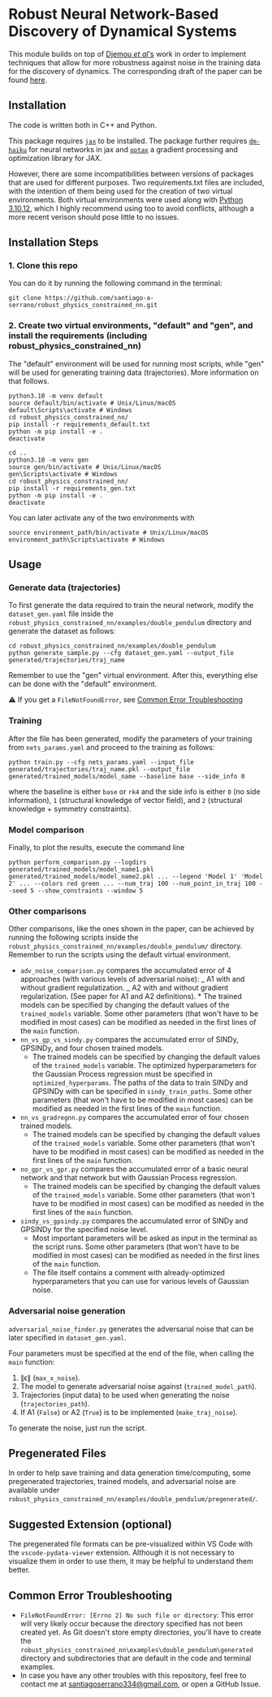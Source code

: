 # Robust Neural Network-Based Discovery of Dynamical Systems

This module builds on top of [Djemou _et al_'s](https://github.com/wuwushrek/physics_constrained_nn) work in order to implement techniques that allow for more robustness against noise in the training data for the discovery of dynamics. The corresponding draft of the paper can be found [here](Paper.pdf).

## Installation

The code is written both in C++ and Python.

This package requires [`jax`](https://github.com/google/jax) to be installed. The package further requires [`dm-haiku`](https://github.com/deepmind/dm-haiku) for neural networks in jax and [`optax`](https://github.com/deepmind/optax) a gradient processing and optimization library for JAX.

However, there are some incompatibilities between versions of packages that are used for different purposes. Two requirements.txt files are included, with the intention of them being used for the creation of two virtual environments. Both virtual environments were used along with [Python 3.10.12](https://www.python.org/ftp/python/3.10.12/Python-3.10.12.tgz), which I highly recommend using too to avoid conflicts, although a more recent verison should pose little to no issues.

## Installation Steps

### 1. Clone this repo

You can do it by running the following command in the terminal:

```
git clone https://github.com/santiago-a-serrano/robust_physics_constrained_nn.git
```

### 2. Create two virtual environments, "default" and "gen", and install the requirements (including robust_physics_constrained_nn)

The "default" environment will be used for running most scripts, while "gen" will be used for generating training data (trajectories). More information on that follows.

```
python3.10 -m venv default
source default/bin/activate # Unix/Linux/macOS
default\Scripts\activate # Windows
cd robust_physics_constrained_nn/
pip install -r requirements_default.txt
python -m pip install -e .
deactivate
```

```
cd ..
python3.10 -m venv gen
source gen/bin/activate # Unix/Linux/macOS
gen\Scripts\activate # Windows
cd robust_physics_constrained_nn/
pip install -r requirements_gen.txt
python -m pip install -e .
deactivate
```

You can later activate any of the two environments with

```
source environment_path/bin/activate # Unix/Linux/macOS
environment_path\Scripts\activate # Windows
```

## Usage

### Generate data (trajectories)

To first generate the data required to train the neural network, modify the `dataset_gen.yaml` file inside the `robust_physics_constrained_nn/examples/double_pendulum` directory and generate the dataset as follows:

```
cd robust_physics_constrained_nn/examples/double_pendulum
python generate_sample.py --cfg dataset_gen.yaml --output_file generated/trajectories/traj_name
```

Remember to use the "gen" virtual environment. After this, everything else can be done with the "default" environment.

⚠️ If you get a `FileNotFoundError`, see [Common Error Troubleshooting](#common-error-troubleshooting)

### Training

After the file has been generated, modify the parameters of your training from `nets_params.yaml` and proceed to the training as follows:

```
python train.py --cfg nets_params.yaml --input_file generated/trajectories/traj_name.pkl --output_file generated/trained_models/model_name --baseline base --side_info 0
```

where the baseline is either `base` or `rk4` and the side info is either `0` (no side information), `1` (structural knowledge of vector field), and `2` (structural knowledge + symmetry constraints).

### Model comparison

Finally, to plot the results, execute the command line

```
python perform_comparison.py --logdirs generated/trained_models/model_name1.pkl generated/trained_models/model_name2.pkl ... --legend 'Model 1' 'Model 2' ... --colors red green ... --num_traj 100 --num_point_in_traj 100 --seed 5 --show_constraints --window 5
```

### Other comparisons

Other comparisons, like the ones shown in the paper, can be achieved by running the following scripts inside the `robust_physics_constrained_nn/examples/double_pendulum/` directory. Remember to run the scripts using the default virtual environment.

- `adv_noise_comparison.py` compares the accumulated error of 4 approaches (with various levels of adversarial noise):
  _ A1 with and without gradient regulatization.
  _ A2 with and without gradient regularization.
  (See paper for A1 and A2 definitions). \* The trained models can be specified by changing the default values of the `trained_models` variable. Some other parameters (that won't have to be modified in most cases) can be modified as needed in the first lines of the `main` function.
- `nn_vs_gp_vs_sindy.py` compares the accumulated error of SINDy, GPSINDy, and four chosen trained models.
  - The trained models can be specified by changing the default values of the `trained_models` variable. The optimized hyperparameters for the Gaussian Process regression must be specified in `optimized_hyperparams`. The paths of the data to train SINDy and GPSINDy with can be specified in `sindy_train_paths`. Some other parameters (that won't have to be modified in most cases) can be modified as needed in the first lines of the `main` function.
- `nn_vs_gradregnn.py` compares the accumulated error of four chosen trained models.
  - The trained models can be specified by changing the default values of the `trained_models` variable. Some other parameters (that won't have to be modified in most cases) can be modified as needed in the first lines of the `main` function.
- `no_gpr_vs_gpr.py` compares the accumulated error of a basic neural network and that network but with Gaussian Process regression.
  - The trained models can be specified by changing the default values of the `trained_models` variable. Some other parameters (that won't have to be modified in most cases) can be modified as needed in the first lines of the `main` function.
- `sindy_vs_gpsindy.py` compares the accumulated error of SINDy and GPSINDy for the specified noise level.
  - Most important parameters will be asked as input in the terminal as the script runs. Some other parameters (that won't have to be modified in most cases) can be modified as needed in the first lines of the `main` function.
  - The file itself contains a comment with already-optimized hyperparameters that you can use for various levels of Gaussian noise.

### Adversarial noise generation

`adversarial_noise_finder.py` generates the adversarial noise that can be later specified in `dataset_gen.yaml`.

Four parameters must be specified at the end of the file, when calling the `main` function:

1. ∥ϵ∥ (`max_x_noise`).
2. The model to generate adversarial noise against (`trained_model_path`).
3. Trajectories (input data) to be used when generating the noise (`trajectories_path`).
4. If A1 (`False`) or A2 (`True`) is to be implemented (`make_traj_noise`).

To generate the noise, just run the script.

## Pregenerated Files

In order to help save training and data generation time/computing, some pregenerated trajectories, trained models, and adversarial noise are available under `robust_physics_constrained_nn/examples/double_pendulum/pregenerated/`.

## Suggested Extension (optional)

The pregenerated file formats can be pre-visualized within VS Code with the `vscode-pydata-viewer` extension. Although it is not necessary to visualize them in order to use them, it may be helpful to understand them better.

## Common Error Troubleshooting

- ```FileNotFoundError: [Errno 2] No such file or directory```: This error will very likely occur because the directory specified has not been created yet. As Git doesn't store empty directories, you'll have to create the `robust_physics_constrained_nn\examples\double_pendulum\generated` directory and subdirectories that are default in the code and terminal examples.
- In case you have any other troubles with this repository, feel free to contact me at santiagoserrano334@gmail.com, or open a GitHub Issue.
